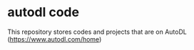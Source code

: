 # autodl code
This repository stores codes and projects that are on AutoDL (https://www.autodl.com/home)